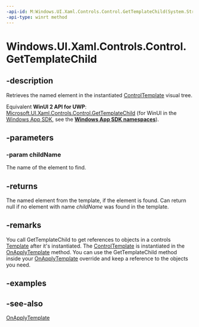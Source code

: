 ```yaml
---
-api-id: M:Windows.UI.Xaml.Controls.Control.GetTemplateChild(System.String)
-api-type: winrt method
---
```


<!-- Method syntax
protected Windows.UI.Xaml.DependencyObject GetTemplateChild(System.String childName)
-->

# Windows.UI.Xaml.Controls.Control.GetTemplateChild

## -description
Retrieves the named element in the instantiated [ControlTemplate](controltemplate.md) visual tree.

Equivalent **WinUI 2 API for UWP**: [Microsoft.UI.Xaml.Controls.Control.GetTemplateChild](/windows/winui/api/microsoft.ui.xaml.controls.control.gettemplatechild) (for WinUI in the [Windows App SDK](/windows/apps/windows-app-sdk/), see the **[Windows App SDK namespaces](/windows/windows-app-sdk/api/winrt/)**).

## -parameters
### -param childName
The name of the element to find.

## -returns
The named element from the template, if the element is found. Can return null if no element with name *childName* was found in the template.

## -remarks
You call GetTemplateChild to get references to objects in a controls [Template](control_template.md) after it's instantiated. The [ControlTemplate](controltemplate.md) is instantiated in the [OnApplyTemplate](../windows.ui.xaml/frameworkelement_onapplytemplate_1955470198.md) method. You can use the GetTemplateChild method inside your [OnApplyTemplate](../windows.ui.xaml/frameworkelement_onapplytemplate_1955470198.md) override and keep a reference to the objects you need.

## -examples

## -see-also
[OnApplyTemplate](../windows.ui.xaml/frameworkelement_onapplytemplate_1955470198.md)
